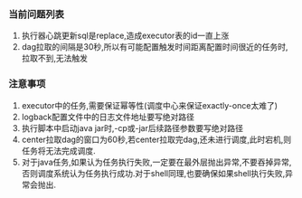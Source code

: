 ### 当前问题列表
1.  执行器心跳更新sql是replace,造成executor表的id一直上涨
2.  dag拉取的间隔是30秒,所以有可能配置触发时间距离配置时间很近的任务时,拉取不到,无法触发



### 注意事项
1.  executor中的任务,需要保证幂等性(调度中心来保证exactly-once太难了)
2.  logback配置文件中的日志文件地址要写绝对路径
3.  执行脚本中启动java jar时,-cp或-jar后续路径参数要写绝对路径
4.  center拉取dag的窗口为60秒,若center拉取完dag,还未进行调度,此时宕机,则任务将无法完成调度.
5.  对于java任务,如果认为任务执行失败,一定要在最外层抛出异常,不要吞掉异常,
否则调度系统认为任务执行成功.对于shell同理,也要确保如果shell执行失败,异常会抛出.